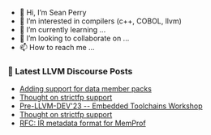 - 👋 Hi, I’m Sean Perry
- 👀 I’m interested in compilers (c++, COBOL, llvm)
- 🌱 I’m currently learning ...
- 💞️ I’m looking to collaborate on ...
- 📫 How to reach me ...

<!---
s66perry/s66perry is a ✨ special ✨ repository because its `README.md` (this file) appears on your GitHub profile.
You can click the Preview link to take a look at your changes.
--->
### 📕 Latest LLVM Discourse Posts

<!-- DISCOURSE-LLVM:START -->
- [Adding support for data member packs](https://discourse.llvm.org/t/adding-support-for-data-member-packs/71333#post_7)
- [Thought on strictfp support](https://discourse.llvm.org/t/thought-on-strictfp-support/71453#post_6)
- [Pre-LLVM-DEV&#39;23 -- Embedded Toolchains Workshop](https://discourse.llvm.org/t/pre-llvm-dev23-embedded-toolchains-workshop/71360#post_6)
- [Thought on strictfp support](https://discourse.llvm.org/t/thought-on-strictfp-support/71453#post_5)
- [RFC: IR metadata format for MemProf](https://discourse.llvm.org/t/rfc-ir-metadata-format-for-memprof/59165#post_14)
<!-- DISCOURSE-LLVM:END -->
